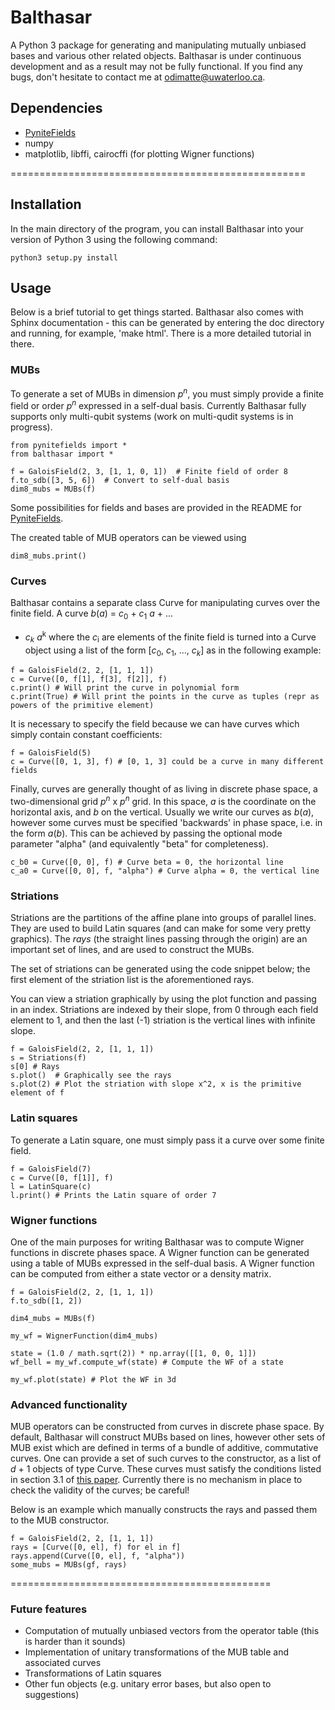 # Balthasar
A Python 3 package for generating and manipulating mutually unbiased bases and 
various other related objects. Balthasar is under continuous development and as 
a result may not be fully functional. If you find any bugs, don't hesitate to 
contact me at odimatte@uwaterloo.ca.

## Dependencies

- [PyniteFields](https://github.com/glassnotes/PyniteFields)
- numpy
- matplotlib, libffi, cairocffi (for plotting Wigner functions)

===================================================

## Installation
In the main directory of the program, you can install Balthasar into your version of Python 3 using the following command:

```
python3 setup.py install
```

## Usage

Below is a brief tutorial to get things started. Balthasar also comes with 
Sphinx documentation - this can be generated by
entering the doc directory and running, for example, 'make html'. There is a
more detailed tutorial in there.

### MUBs

To generate a set of MUBs in dimension _p_<sup>_n_</sup>, you must simply 
provide a finite field or order _p_<sup>_n_</sup> expressed in a self-dual basis. Currently Balthasar fully supports only multi-qubit 
systems (work on multi-qudit systems is in progress).

```
from pynitefields import *
from balthasar import *

f = GaloisField(2, 3, [1, 1, 0, 1])  # Finite field of order 8
f.to_sdb([3, 5, 6])  # Convert to self-dual basis
dim8_mubs = MUBs(f)
```

Some possibilities for fields and bases are provided in the README for 
[PyniteFields](https://github.com/glassnotes/PyniteFields).

The created table of MUB operators can be viewed using

```
dim8_mubs.print()
```


### Curves
Balthasar contains a separate class Curve for manipulating curves over the 
finite field. A curve _b_(_a_) = _c_<sub>0</sub> + _c_<sub>1</sub> _a_ + ... 
+ _c_<sub>_k_</sub> _a_<sup>k</sup> where the _c_<sub>i</sub> are elements of 
the finite field is turned into a Curve object using a list of the form 
[_c_<sub>0</sub>, _c_<sub>1</sub>, ..., _c_<sub>_k_</sub>] as in the 
following example:

```
f = GaloisField(2, 2, [1, 1, 1])
c = Curve([0, f[1], f[3], f[2]], f)
c.print() # Will print the curve in polynomial form
c.print(True) # Will print the points in the curve as tuples (repr as powers of the primitive element)
```

It is necessary to specify the field because we can have curves which simply contain constant coefficients:

```
f = GaloisField(5)
c = Curve([0, 1, 3], f) # [0, 1, 3] could be a curve in many different fields
```

Finally, curves are generally thought of as living in discrete phase space, a two-dimensional grid _p_<sup>_n_</sup> x _p_<sup>_n_</sup> grid. In this space,
_a_ is the coordinate on the horizontal axis, and _b_ on the vertical. Usually we write our curves as _b_(_a_), however some curves must be specified 'backwards' in phase space, i.e. in the form _a_(_b_). This can be
achieved by passing the optional mode parameter "alpha" (and equivalently
"beta" for completeness).

```
c_b0 = Curve([0, 0], f) # Curve beta = 0, the horizontal line
c_a0 = Curve([0, 0], f, "alpha") # Curve alpha = 0, the vertical line
```

### Striations
Striations are the partitions of the affine plane into groups of parallel lines. 
They are used to build Latin squares (and can make for some very pretty 
graphics). The _rays_ (the straight lines passing through the origin) are an important set of lines, and are used to construct the MUBs.

The set of striations can be generated using the code snippet below; the first
element of the striation list is the aforementioned rays.

You can view a striation graphically by using the plot function and passing 
in an index. Striations are indexed by their slope, from 0 through each field 
element to 1, and then the last (-1) striation is the vertical lines with 
infinite slope.

```
f = GaloisField(2, 2, [1, 1, 1])
s = Striations(f)
s[0] # Rays
s.plot()  # Graphically see the rays
s.plot(2) # Plot the striation with slope x^2, x is the primitive element of f
```

### Latin squares

To generate a Latin square, one must simply pass it a curve over some finite field.

```
f = GaloisField(7)
c = Curve([0, f[1]], f)
l = LatinSquare(c)
l.print() # Prints the Latin square of order 7
```

### Wigner functions

One of the main purposes for writing Balthasar was to compute Wigner functions 
in discrete phases space. A Wigner function can be generated using a table of 
MUBs expressed in the self-dual basis. A Wigner function can be computed from 
either a state vector or a density matrix.

```
f = GaloisField(2, 2, [1, 1, 1])
f.to_sdb([1, 2])

dim4_mubs = MUBs(f)

my_wf = WignerFunction(dim4_mubs)

state = (1.0 / math.sqrt(2)) * np.array([[1, 0, 0, 1]])
wf_bell = my_wf.compute_wf(state) # Compute the WF of a state

my_wf.plot(state) # Plot the WF in 3d
```

### Advanced functionality
MUB operators can be constructed from curves in discrete phase space. By default,
Balthasar will construct MUBs based on lines, however other sets of MUB exist which
are defined in terms of a bundle of additive, commutative curves.
One can provide a set of such curves to the constructor, as a list of _d_ + 1
objects of type Curve.  These curves must satisfy the 
conditions listed in section 3.1 of 
[this paper](http://www.sciencedirect.com/science/article/pii/S0003491608001541). Currently there is no mechanism in place to check the validity of the curves; be careful! 

Below is an example which manually constructs the rays and passed them to the
MUB constructor.

```
f = GaloisField(2, 2, [1, 1, 1])
rays = [Curve([0, el], f) for el in f]
rays.append(Curve([0, el], f, "alpha"))
some_mubs = MUBs(gf, rays)
```
=============================================

### Future features
- Computation of mutually unbiased vectors from the operator table (this is 
  harder than it sounds)
- Implementation of unitary transformations of the MUB table and associated curves
- Transformations of Latin squares
- Other fun objects (e.g. unitary error bases, but also open to suggestions)
